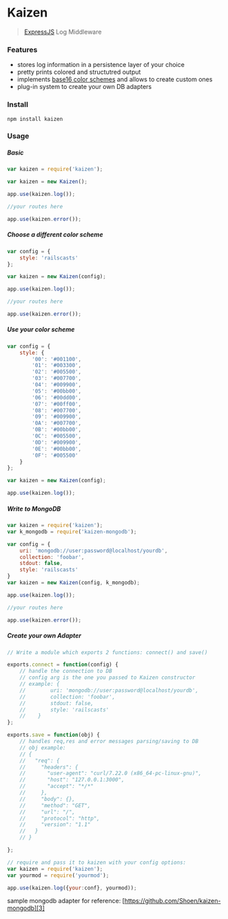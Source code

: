 # Kaizen

> [ExpressJS][1] Log Middleware

### Features

 - stores log information in a persistence layer of your choice
 - pretty prints colored and structutred output
 - implements [base16 color schemes][2] and allows to create custom ones
 - plug-in system to create your own DB adapters

### Install

    npm install kaizen
    
### Usage
##### Basic
```javascript
var kaizen = require('kaizen');

var kaizen = new Kaizen();

app.use(kaizen.log());

//your routes here

app.use(kaizen.error());
```    
##### Choose a different color scheme
```javascript
var config = {
    style: 'railscasts'
};

var kaizen = new Kaizen(config);

app.use(kaizen.log());

//your routes here

app.use(kaizen.error());
```    
##### Use your color scheme
```javascript    
var config = {
    style: {
        '00': '#001100',
        '01': '#003300',
        '02': '#005500',
        '03': '#007700',
        '04': '#009900',
        '05': '#00bb00',
        '06': '#00dd00',
        '07': '#00ff00',
        '08': '#007700',
        '09': '#009900',
        '0A': '#007700',
        '0B': '#00bb00',
        '0C': '#005500',
        '0D': '#009900',
        '0E': '#00bb00',
        '0F': '#005500'
    }
};

var kaizen = new Kaizen(config);

app.use(kaizen.log());
```    
    
##### Write to MongoDB
```javascript    
var kaizen = require('kaizen');
var k_mongodb = require('kaizen-mongodb');

var config = {
    uri: 'mongodb://user:password@localhost/yourdb',
    collection: 'foobar',
    stdout: false,
    style: 'railscasts'
}
var kaizen = new Kaizen(config, k_mongodb);

app.use(kaizen.log());

//your routes here

app.use(kaizen.error());
```    
##### Create your own Adapter
```javascript
// Write a module which exports 2 functions: connect() and save() 

exports.connect = function(config) {
    // handle the connection to DB
    // config arg is the one you passed to Kaizen constructor
    // example: {
    //        uri: 'mongodb://user:password@localhost/yourdb',
    //        collection: 'foobar',
    //        stdout: false,
    //        style: 'railscasts'
    //    }
};

exports.save = function(obj) {
    // handles req,res and error messages parsing/saving to DB
    // obj example:
    // {
    //   "req": {
    //     "headers": {
    //       "user-agent": "curl/7.22.0 (x86_64-pc-linux-gnu)",
    //       "host": "127.0.0.1:3000",
    //       "accept": "*/*"
    //     },
    //     "body": {},
    //     "method": "GET",
    //     "url": "/",
    //     "protocol": "http",
    //     "version": "1.1"
    //   }
    // }

};

// require and pass it to kaizen with your config options:
var kaizen = require('kaizen');
var yourmod = require('yourmod');

app.use(kaizen.log({your:conf}, yourmod));
```    
sample mongodb adapter for reference: [https://github.com/Shoen/kaizen-mongodb][3]


  [1]: http://expressjs.com
  [2]: http://chriskempson.github.io/base16/
  [3]: https://github.com/Shoen/kaizen-mongodb
